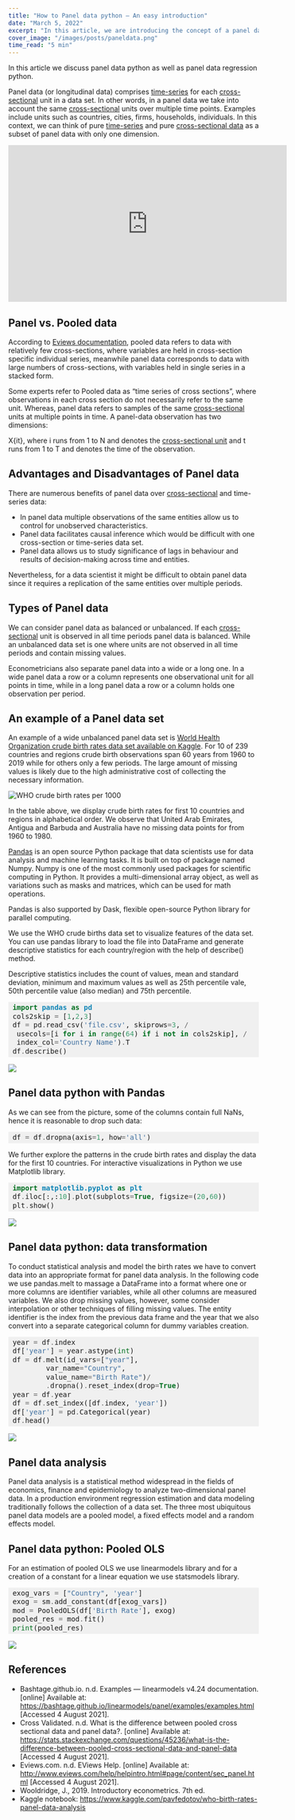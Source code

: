 ```yaml
---
title: "How to Panel data python – An easy introduction"
date: "March 5, 2022"
excerpt: "In this article, we are introducing the concept of a panel data and illustrate the example of panel data python on the WHO births data set."
cover_image: "/images/posts/paneldata.png"
time_read: "5 min"
---
```


In this article we discuss panel data python as well as panel data regression python.

Panel data (or longitudinal data) comprises [time-series](https://dspyt.com/time-series-data-an-easy-introduction/) for each [cross-sectional](https://dspyt.com/cross-sectional-data-an-easy-introduction/) unit in a data set. In other words, in a panel data we take into account the same [cross-sectional](https://dspyt.com/cross-sectional-data-an-easy-introduction/) units over multiple time points. Examples include units such as countries, cities, firms, households, individuals. In this context, we can think of pure [time-series](https://dspyt.com/time-series-data-an-easy-introduction/) and pure [cross-sectional data](https://dspyt.com/cross-sectional-data-an-easy-introduction/) as a subset of panel data with only one dimension.

<iframe width="560" height="315" src="https://www.youtube.com/embed/KKQOoXPgu04" title="YouTube video player" frameborder="0" allow="accelerometer; autoplay; clipboard-write; encrypted-media; gyroscope; picture-in-picture" allowfullscreen></iframe>

## Panel vs. Pooled data

According to [Eviews documentation](http://www.eviews.com/help/helpintro.html#page/content/sec_panel.html), pooled data refers to data with relatively few cross-sections, where variables are held in cross-section specific individual series, meanwhile panel data corresponds to data with large numbers of cross-sections, with variables held in single series in a stacked form.

Some experts refer to Pooled data as “time series of cross sections”, where observations in each cross section do not necessarily refer to the same unit. Whereas, panel data refers to samples of the same [cross-sectional](https://dspyt.com/cross-sectional-data-an-easy-introduction/) units at multiple points in time. A panel-data observation has two dimensions:

X{it}, where i runs from 1 to N and denotes the [cross-sectional unit](https://dspyt.com/cross-sectional-data-an-easy-introduction/) and t runs from 1 to T and denotes the time of the observation.

## Advantages and Disadvantages of Panel data

There are numerous benefits of panel data over [cross-sectional](https://dspyt.com/cross-sectional-data-an-easy-introduction/) and time-series data:

- In panel data multiple observations of the same entities allow us to control for unobserved characteristics.
- Panel data facilitates causal inference which would be difficult with one cross-section or time-series data set.
- Panel data allows us to study significance of lags in behaviour and results of decision-making across time and entities.

Nevertheless, for a data scientist it might be difficult to obtain panel data since it requires a replication of the same entities over multiple periods.

## Types of Panel data

We can consider panel data as balanced or unbalanced. If each [cross-sectional](https://dspyt.com/cross-sectional-data-an-easy-introduction/) unit is observed in all time periods panel data is balanced. While an unbalanced data set is one where units are not observed in all time periods and contain missing values.

Econometricians also separate panel data into a wide or a long one. In a wide panel data a row or a column represents one observational unit for all points in time, while in a long panel data a row or a column holds one observation per period.

## An example of a Panel data set

An example of a wide unbalanced panel data set is [World Health Organization crude birth rates data set available on Kaggle](https://www.kaggle.com/pavfedotov/birth-rate). For 10 of 239 countries and regions crude birth observations span 60 years from 1960 to 2019 while for others only a few periods. The large amount of missing values is likely due to the high administrative cost of collecting the necessary information.

![WHO crude birth rates per 1000](/images/posts/paneldata2.png)

In the table above, we display crude birth rates for first 10 countries and regions in alphabetical order. We observe that United Arab Emirates, Antigua and Barbuda and Australia have no missing data points for from 1960 to 1980.

[Pandas](https://pandas.pydata.org/) is an open source Python package that data scientists use for data analysis and machine learning tasks. It is built on top of package named Numpy. Numpy is one of the most commonly used packages for scientific computing in Python. It provides a multi-dimensional array object, as well as variations such as masks and matrices, which can be used for math operations.

Pandas is also supported by Dask, flexible open-source Python library for parallel computing.

We use the WHO crude births data set to visualize features of the data set. You can use pandas library to load the file into DataFrame and generate descriptive statistics for each country/region with the help of describe() method.

Descriptive statistics includes the count of values, mean and standard deviation, minimum and maximum values as well as 25th percentile vale, 50th percentile value (also median) and 75th percentile.

<div style="background: #f0f0f0; overflow:auto;width:auto;border-width:.1em .1em .1em .8em;padding:.2em .6em;"><pre style="margin: 0; line-height: 125%"><span style="color: #007020; font-weight: bold">import</span> <span style="color: #0e84b5; font-weight: bold">pandas</span> <span style="color: #007020; font-weight: bold">as</span> <span style="color: #0e84b5; font-weight: bold">pd</span>
cols2skip <span style="color: #666666">=</span> [<span style="color: #40a070">1</span>,<span style="color: #40a070">2</span>,<span style="color: #40a070">3</span>]
df <span style="color: #666666">=</span> pd<span style="color: #666666">.</span>read_csv(<span style="color: #4070a0">&#39;file.csv&#39;</span>, skiprows<span style="color: #666666">=</span><span style="color: #40a070">3</span>, <span style="color: #666666">/</span>
 usecols<span style="color: #666666">=</span>[i <span style="color: #007020; font-weight: bold">for</span> i <span style="color: #007020; font-weight: bold">in</span> <span style="color: #007020">range</span>(<span style="color: #40a070">64</span>) <span style="color: #007020; font-weight: bold">if</span> i <span style="color: #007020; font-weight: bold">not</span> <span style="color: #007020; font-weight: bold">in</span> cols2skip], <span style="color: #666666">/</span>
 index_col<span style="color: #666666">=</span><span style="color: #4070a0">&#39;Country Name&#39;</span>)<span style="color: #666666">.</span>T
df<span style="color: #666666">.</span>describe()
</pre></div>

![](/images/posts/paneldata3.png)

## Panel data python with Pandas

As we can see from the picture, some of the columns contain full NaNs, hence it is reasonable to drop such data:

<div style="background: #f0f0f0; overflow:auto;width:auto;border-width:.1em .1em .1em .8em;padding:.2em .6em;"><pre style="margin: 0; line-height: 125%">df <span style="color: #666666">=</span> df<span style="color: #666666">.</span>dropna(axis<span style="color: #666666">=</span><span style="color: #40a070">1</span>, how<span style="color: #666666">=</span><span style="color: #4070a0">&#39;all&#39;</span>)
</pre></div>

We further explore the patterns in the crude birth rates and display the data for the first 10 countries. For interactive visualizations in Python we use Matplotlib library.

<div style="background: #f0f0f0; overflow:auto;width:auto;border-width:.1em .1em .1em .8em;padding:.2em .6em;"><pre style="margin: 0; line-height: 125%"><span style="color: #007020; font-weight: bold">import</span> <span style="color: #0e84b5; font-weight: bold">matplotlib.pyplot</span> <span style="color: #007020; font-weight: bold">as</span> <span style="color: #0e84b5; font-weight: bold">plt</span>
df<span style="color: #666666">.</span>iloc[:,:<span style="color: #40a070">10</span>]<span style="color: #666666">.</span>plot(subplots<span style="color: #666666">=</span><span style="color: #007020; font-weight: bold">True</span>, figsize<span style="color: #666666">=</span>(<span style="color: #40a070">20</span>,<span style="color: #40a070">60</span>))
plt<span style="color: #666666">.</span>show()
</pre></div>

![](/images/posts/paneldata4.png)

## Panel data python: data transformation

To conduct statistical analysis and model the birth rates we have to convert data into an appropriate format for panel data analysis. In the following code we use pandas.melt to massage a DataFrame into a format where one or more columns are identifier variables, while all other columns are measured variables. We also drop missing values, however, some consider interpolation or other techniques of filling missing values. The entity identifier is the index from the previous data frame and the year that we also convert into a separate categorical column for dummy variables creation.

<div style="background: #f0f0f0; overflow:auto;width:auto;border-width:.1em .1em .1em .8em;padding:.2em .6em;"><pre style="margin: 0; line-height: 125%">year <span style="color: #666666">=</span> df<span style="color: #666666">.</span>index
df[<span style="color: #4070a0">&#39;year&#39;</span>] <span style="color: #666666">=</span> year<span style="color: #666666">.</span>astype(<span style="color: #007020">int</span>)
df <span style="color: #666666">=</span> df<span style="color: #666666">.</span>melt(id_vars<span style="color: #666666">=</span>[<span style="color: #4070a0">&quot;year&quot;</span>],
        var_name<span style="color: #666666">=</span><span style="color: #4070a0">&quot;Country&quot;</span>,
        value_name<span style="color: #666666">=</span><span style="color: #4070a0">&quot;Birth Rate&quot;</span>)<span style="color: #666666">/</span>
        <span style="color: #666666">.</span>dropna()<span style="color: #666666">.</span>reset_index(drop<span style="color: #666666">=</span><span style="color: #007020; font-weight: bold">True</span>)
year <span style="color: #666666">=</span> df<span style="color: #666666">.</span>year
df <span style="color: #666666">=</span> df<span style="color: #666666">.</span>set_index([df<span style="color: #666666">.</span>index, <span style="color: #4070a0">&#39;year&#39;</span>])
df[<span style="color: #4070a0">&#39;year&#39;</span>] <span style="color: #666666">=</span> pd<span style="color: #666666">.</span>Categorical(year)
df<span style="color: #666666">.</span>head()
</pre></div>

![](/images/posts/paneldata5.png)

## Panel data analysis

Panel data analysis is a statistical method widespread in the fields of economics, finance and epidemiology to analyze two-dimensional panel data. In a production environment regression estimation and data modeling traditionally follows the collection of a data set. The three most ubiquitous panel data models are a pooled model, a fixed effects model and a random effects model.

## Panel data python: Pooled OLS

For an estimation of pooled OLS we use linearmodels library and for a creation of a constant for a linear equation we use statsmodels library.

<div style="background: #f0f0f0; overflow:auto;width:auto;border-width:.1em .1em .1em .8em;padding:.2em .6em;"><pre style="margin: 0; line-height: 125%">exog_vars <span style="color: #666666">=</span> [<span style="color: #4070a0">&quot;Country&quot;</span>, <span style="color: #4070a0">&#39;year&#39;</span>]
exog <span style="color: #666666">=</span> sm<span style="color: #666666">.</span>add_constant(df[exog_vars])
mod <span style="color: #666666">=</span> PooledOLS(df[<span style="color: #4070a0">&#39;Birth Rate&#39;</span>], exog)
pooled_res <span style="color: #666666">=</span> mod<span style="color: #666666">.</span>fit()
<span style="color: #007020">print</span>(pooled_res)
</pre></div>

![](/images/posts/paneldata6.png)

## References

- Bashtage.github.io. n.d. Examples — linearmodels v4.24 documentation. [online] Available at: https://bashtage.github.io/linearmodels/panel/examples/examples.html [Accessed 4 August 2021].
- Cross Validated. n.d. What is the difference between pooled cross sectional data and panel data?. [online] Available at: https://stats.stackexchange.com/questions/45236/what-is-the-difference-between-pooled-cross-sectional-data-and-panel-data [Accessed 4 August 2021].
- Eviews.com. n.d. EViews Help. [online] Available at: http://www.eviews.com/help/helpintro.html#page/content/sec_panel.html [Accessed 4 August 2021].
- Wooldridge, J., 2019. Introductory econometrics. 7th ed.
- Kaggle notebook: https://www.kaggle.com/pavfedotov/who-birth-rates-panel-data-analysis
